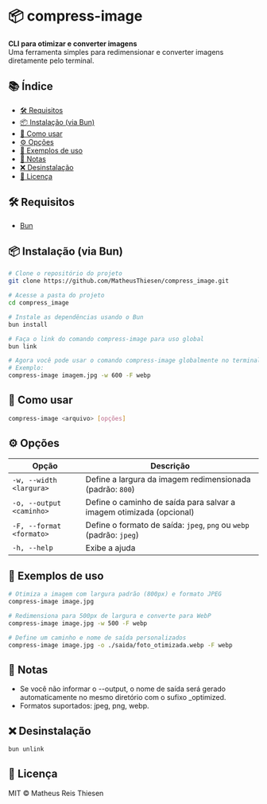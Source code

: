 # 📦 compress-image

**CLI para otimizar e converter imagens**  
Uma ferramenta simples para redimensionar e converter imagens diretamente pelo terminal.

## 📚 Índice

- [🛠 Requisitos](#-requisitos)
- [📦 Instalação (via Bun)](#-instalação-via-bun)
- [🚀 Como usar](#-como-usar)
- [⚙️ Opções](#️-opções)
- [📂 Exemplos de uso](#-exemplos-de-uso)
- [📝 Notas](#-notas)
- [❌ Desinstalação](#-desinstalação)
- [📄 Licença](#-desinstalação)

## 🛠 Requisitos

- [Bun](https://bun.sh/)

## 📦 Instalação (via Bun)

```bash
# Clone o repositório do projeto
git clone https://github.com/MatheusThiesen/compress_image.git

# Acesse a pasta do projeto
cd compress_image

# Instale as dependências usando o Bun
bun install

# Faça o link do comando compress-image para uso global
bun link

# Agora você pode usar o comando compress-image globalmente no terminal
# Exemplo:
compress-image imagem.jpg -w 600 -F webp
```

## 🚀 Como usar

```bash
compress-image <arquivo> [opções]
```

## ⚙️ Opções

| Opção                    | Descrição                                                           |
| ------------------------ | ------------------------------------------------------------------- |
| `-w, --width <largura>`  | Define a largura da imagem redimensionada (padrão: `800`)           |
| `-o, --output <caminho>` | Define o caminho de saída para salvar a imagem otimizada (opcional) |
| `-F, --format <formato>` | Define o formato de saída: `jpeg`, `png` ou `webp` (padrão: `jpeg`) |
| `-h, --help`             | Exibe a ajuda                                                       |

## 📂 Exemplos de uso

```bash
# Otimiza a imagem com largura padrão (800px) e formato JPEG
compress-image image.jpg

# Redimensiona para 500px de largura e converte para WebP
compress-image image.jpg -w 500 -F webp

# Define um caminho e nome de saída personalizados
compress-image image.jpg -o ./saida/foto_otimizada.webp -F webp
```

## 📝 Notas

- Se você não informar o --output, o nome de saída será gerado automaticamente no mesmo diretório com o sufixo \_optimized.
- Formatos suportados: jpeg, png, webp.

## ❌ Desinstalação

```bash
bun unlink
```

## 📄 Licença

MIT © Matheus Reis Thiesen
